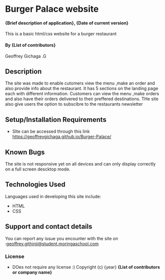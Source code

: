 # Burger Palace website
#### {Brief description of application}, {Date of current version}
This is a basic html/css website for a burger restaurant
#### By **{List of contributors}**
Geoffrey Gichaga .G
## Description
The site was made to enable cutomers view the menu ,make an order and also provide info about the restaurant.
It has 5 sections on the landing page each with different information.
Customers can view the menu ,make orders and also have their orders delivered to their preffered destinations.
THe site also give users the option to subscibre to the restaurants newsletter 

## Setup/Installation Requirements
* SIte can be accessed through this link https://geoffreygichaga.github.io/Burger-Palace/


## Known Bugs
The site is not responsive yet on all devices and can only display correctly on a full screen descktop mode.

## Technologies Used
Languages used in developing this site include:
* HTML 
* CSS
## Support and contact details
You can report any issue you encounter with the site on :geoffrey.githinji@student.moringaschool.com
### License
* DOes not require any license :)
Copyright (c) {year} **{List of contributors or company name}**
  